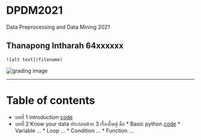 # DPDM2021
Data Preprocessing and Data Mining 2021

## Thanapong Intharah 64xxxxxx

```![alt text](filename)```

![grading image](DPDM21.JPG)


-------------------------------
# Table of contents

* บทที่ 1 introduction [code](https://github.com/tohnperfect/DPDM2021/blob/main/intro.ipynb)
* บทที่ 2 Know your data 
      ประกอบด้วย 3 เรื่องใหญ่ คือ
      * Basic python [code](https://github.com/tohnperfect/DPDM2021/blob/main/Data101_(Chapter2).ipynb)
          * Variable ...
          * Loop ...
          * Condition ...
          * Function ...

